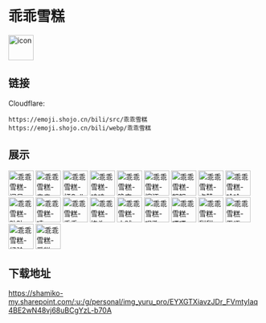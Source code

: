 # 乖乖雪糕
<img src="https://emoji.shojo.cn/bili/src/乖乖雪糕/icon.png" width="50" height="50" alt="icon">

## 链接
Cloudflare:
```
https://emoji.shojo.cn/bili/src/乖乖雪糕
https://emoji.shojo.cn/bili/webp/乖乖雪糕
```
## 展示
<img src="https://emoji.shojo.cn/bili/src/乖乖雪糕/乖乖雪糕-问号.png" width="50" height="50" alt="乖乖雪糕-问号">
<img src="https://emoji.shojo.cn/bili/src/乖乖雪糕/乖乖雪糕-亲亲.png" width="50" height="50" alt="乖乖雪糕-亲亲">
<img src="https://emoji.shojo.cn/bili/src/乖乖雪糕/乖乖雪糕-打Call.png" width="50" height="50" alt="乖乖雪糕-打Call">
<img src="https://emoji.shojo.cn/bili/src/乖乖雪糕/乖乖雪糕-呜呜.png" width="50" height="50" alt="乖乖雪糕-呜呜">
<img src="https://emoji.shojo.cn/bili/src/乖乖雪糕/乖乖雪糕-晚安.png" width="50" height="50" alt="乖乖雪糕-晚安">
<img src="https://emoji.shojo.cn/bili/src/乖乖雪糕/乖乖雪糕-擦汗.png" width="50" height="50" alt="乖乖雪糕-擦汗">
<img src="https://emoji.shojo.cn/bili/src/乖乖雪糕/乖乖雪糕-怒怒.png" width="50" height="50" alt="乖乖雪糕-怒怒">
<img src="https://emoji.shojo.cn/bili/src/乖乖雪糕/乖乖雪糕-点赞.png" width="50" height="50" alt="乖乖雪糕-点赞">
<img src="https://emoji.shojo.cn/bili/src/乖乖雪糕/乖乖雪糕-哈哈.png" width="50" height="50" alt="乖乖雪糕-哈哈">
<img src="https://emoji.shojo.cn/bili/src/乖乖雪糕/乖乖雪糕-贴贴.png" width="50" height="50" alt="乖乖雪糕-贴贴">
<img src="https://emoji.shojo.cn/bili/src/乖乖雪糕/乖乖雪糕-啧~.png" width="50" height="50" alt="乖乖雪糕-啧~">
<img src="https://emoji.shojo.cn/bili/src/乖乖雪糕/乖乖雪糕-乖乖.png" width="50" height="50" alt="乖乖雪糕-乖乖">
<img src="https://emoji.shojo.cn/bili/src/乖乖雪糕/乖乖雪糕-挠头.png" width="50" height="50" alt="乖乖雪糕-挠头">
<img src="https://emoji.shojo.cn/bili/src/乖乖雪糕/乖乖雪糕-小贼.png" width="50" height="50" alt="乖乖雪糕-小贼">
<img src="https://emoji.shojo.cn/bili/src/乖乖雪糕/乖乖雪糕-唱歌.png" width="50" height="50" alt="乖乖雪糕-唱歌">
<img src="https://emoji.shojo.cn/bili/src/乖乖雪糕/乖乖雪糕-嘎嘎.png" width="50" height="50" alt="乖乖雪糕-嘎嘎">
<img src="https://emoji.shojo.cn/bili/src/乖乖雪糕/乖乖雪糕-甜甜.png" width="50" height="50" alt="乖乖雪糕-甜甜">
<img src="https://emoji.shojo.cn/bili/src/乖乖雪糕/乖乖雪糕-无语.png" width="50" height="50" alt="乖乖雪糕-无语">
<img src="https://emoji.shojo.cn/bili/src/乖乖雪糕/乖乖雪糕-经验.png" width="50" height="50" alt="乖乖雪糕-经验">
<img src="https://emoji.shojo.cn/bili/src/乖乖雪糕/乖乖雪糕-爱糕.png" width="50" height="50" alt="乖乖雪糕-爱糕">

## 下载地址

https://shamiko-my.sharepoint.com/:u:/g/personal/img_yuru_pro/EYXGTXiavzJDr_FVmtyIaq4BE2wN48vj68uBCgYzL-b70A
